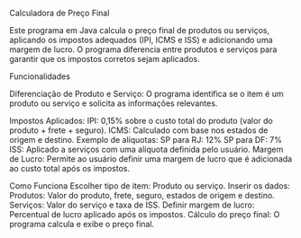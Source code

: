 Calculadora de Preço Final

Este programa em Java calcula o preço final de produtos ou serviços, aplicando os impostos adequados (IPI, ICMS e ISS) e adicionando uma margem de lucro. O programa diferencia entre produtos e serviços para garantir que os impostos corretos sejam aplicados.


Funcionalidades

Diferenciação de Produto e Serviço: O programa identifica se o item é um produto ou serviço e solicita as informações relevantes.

Impostos Aplicados:
IPI: 0,15% sobre o custo total do produto (valor do produto + frete + seguro).
ICMS: Calculado com base nos estados de origem e destino. Exemplo de alíquotas:
SP para RJ: 12%
SP para DF: 7%
ISS: Aplicado a serviços com uma alíquota definida pelo usuário.
Margem de Lucro: Permite ao usuário definir uma margem de lucro que é adicionada ao custo total após os impostos.

Como Funciona
Escolher tipo de item: Produto ou serviço.
Inserir os dados:
Produtos: Valor do produto, frete, seguro, estados de origem e destino.
Serviços: Valor do serviço e taxa de ISS.
Definir margem de lucro: Percentual de lucro aplicado após os impostos.
Cálculo do preço final: O programa calcula e exibe o preço final.

